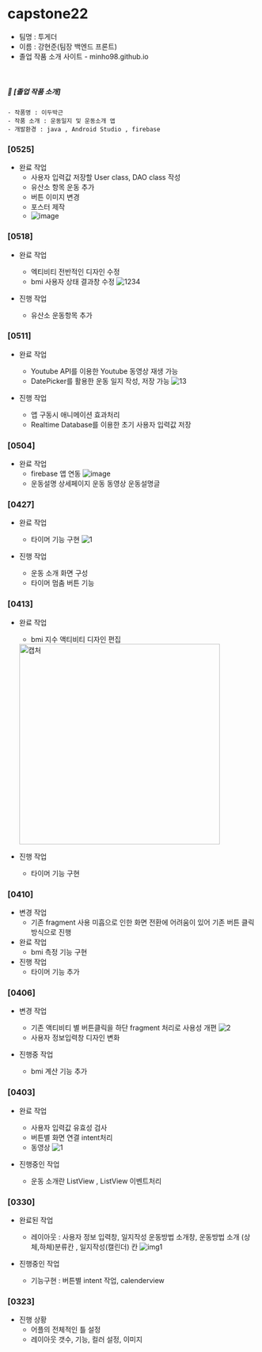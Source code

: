 # capstone22

- 팀명 : 투게더
- 이름 : 강현준(팀장 백엔드 프론트)
- 졸업 작품 소개 사이트 - minho98.github.io
</br>

##### 📌 [졸업 작품 소개]

```
- 작품명 : 이두박근 
- 작품 소개 : 운동일지 및 운동소개 앱
- 개발환경 : java , Android Studio , firebase 
```
### [0525]
- 완료 작업
    - 사용자 입력값 저장할 User class, DAO class 작성
    - 유산소 항목 운동 추가
    - 버튼 이미지 변경
    - 포스터 제작
    - ![image](https://user-images.githubusercontent.com/79896103/170848209-679522d6-7d33-4bb1-8738-d41ab51a8239.png)



### [0518]
- 완료 작업   
    - 엑티비티 전반적인 디자인 수정 
    - bmi 사용자 상태 결과창 수정 
    ![1234](https://user-images.githubusercontent.com/79896103/169541959-b77bdb3a-440c-4743-b19d-b8ad74589750.PNG)

- 진행 작업
    - 유산소 운동항목 추가



### [0511]
- 완료 작업 
    - Youtube API를 이용한 Youtube 동영상 재생 가능
    - DatePicker를 활용한 운동 일지 작성, 저장 가능
 ![13](https://user-images.githubusercontent.com/79896103/168303334-520a915c-ad91-4ed6-ba3b-72cbcdf7697b.PNG)



- 진행 작업
    - 앱 구동시 애니메이션 효과처리 
    - Realtime Database를 이용한 초기 사용자 입력값 저장
    


### [0504]
- 완료 작업
    - firebase 앱 연동 
    ![image](https://user-images.githubusercontent.com/79896103/166923300-094167b5-2bd8-4edc-aa62-e0563b96e5d2.png)
    - 운동설명 상세페이지 운동 동영상 운동설명글 

### [0427]
- 완료 작업 
    - 타이머 기능 구현 
    ![1](https://user-images.githubusercontent.com/79896103/166080173-0c2b42ad-989f-4e68-b21a-6648f8aa9f64.PNG)

- 진행 작업 
    - 운동 소개 화면 구성     
    - 타이머 멈춤 버튼 기능  


### [0413]
- 완료 작업
    - bmi 지수 액티비티 디자인 편집 
    <img width="405" alt="캡처" src="https://user-images.githubusercontent.com/79896103/163123172-c922b4aa-e426-43c2-9cc0-c2550b3c2f48.PNG">

    
- 진행 작업
    - 타이머 기능 구현
    

### [0410]
- 변경 작업   
    - 기존 fragment 사용 미흡으로 인한 화면 전환에 어려움이 있어 기존 버튼 클릭 방식으로 진행 
- 완료 작업
    - bmi 측정 기능 구현
- 진행 작업
    - 타이머 기능 추가 


### [0406]
- 변경 작업 
    - 기존 액티비티 별 버튼클릭을 하단 fragment 처리로 사용성 개편
    ![2](https://user-images.githubusercontent.com/79896103/162466433-7ede4c65-8ed3-4965-8cc8-c7a50ed8bede.PNG)
    - 사용자 정보입력창 디자인 변화 

- 진행중 작업
    - bmi 계산 기능 추가

### [0403]
- 완료 작업 
    - 사용자 입력값 유효성 검사 
    - 버튼별 화면 연결 intent처리 
    - 동영상 ![1](https://user-images.githubusercontent.com/79896103/161432625-dff4b0e0-efb9-49b1-aa46-2de3010e1c3a.PNG)

- 진행중인 작업
    - 운동 소개란 ListView ,  ListView 이벤트처리





### [0330]
- 완료된 작업
    - 레이아웃 : 사용자 정보 입력창, 일지작성 운동방법 소개창, 운동방법 소개 (상체,하체)분류칸 , 일지작성(캘린더)
    칸
![img1](https://user-images.githubusercontent.com/79896103/161281581-437f8dc0-b36c-4b05-8d7b-f314184dd2f2.PNG)

- 진행중인 작업
    - 기능구현 : 버튼별 intent 작업, calenderview 
 
    

### [0323]
- 진행 상황
    - 어플의 전체적인 틀 설정
    - 레이아웃 갯수, 기능, 컬러 설정, 이미지 
    
